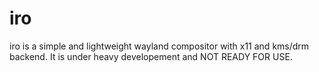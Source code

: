 # iro
iro is a simple and lightweight wayland compositor with x11 and kms/drm backend.
It is under heavy developement and NOT READY FOR USE. 

